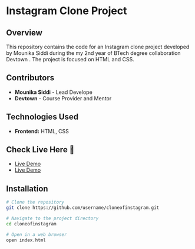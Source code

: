 # Instagram Clone Project

## Overview

This repository contains the code for an Instagram clone project developed by Mounika Siddi during the my 2nd year of BTech degree collaboration Devtown . The project is focused on HTML and CSS.

## Contributors

- **Mounika Siddi** - Lead Develope
- **Devtown** - Course Provider and Mentor
## Technologies Used

- **Frontend:** HTML, CSS

## Check Live Here 🚀
- [Live Demo](https://MounikaSiddi.github.io/cloneofinstagram/)
- [Live Demo](https://dosomething-sagar.github.io/instagram-clone/)

## Installation

```bash
# Clone the repository
git clone https://github.com/username/cloneofinstagram.git

# Navigate to the project directory
cd cloneofinstagram

# Open in a web browser
open index.html
